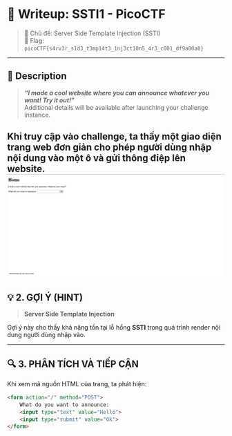 # 🧠 Writeup: SSTI1 - PicoCTF 

> 🔖 Chủ đề: Server Side Template Injection (SSTI)  
> 🏁 Flag: `picoCTF{s4rv3r_s1d3_t3mp14t3_1nj3ct10n5_4r3_c001_df9a00a0}`

---

## 📌 **Description**

> **_“I made a cool website where you can announce whatever you want! Try it out!_”**  
> Additional details will be available after launching your challenge instance.

Khi truy cập vào challenge, ta thấy một giao diện trang web đơn giản cho phép người dùng nhập nội dung vào một ô và gửi thông điệp lên website.
![Kết quả payload SSTI](./img/SSTI1.png)
---

## 💡 **2. GỢI Ý (HINT)**

> **Server Side Template Injection**

Gợi ý này cho thấy khả năng tồn tại lỗ hổng **SSTI** trong quá trình render nội dung người dùng nhập vào.

---

## 🔍 **3. PHÂN TÍCH VÀ TIẾP CẬN**

Khi xem mã nguồn HTML của trang, ta phát hiện:

```html
<form action="/" method="POST">
    What do you want to announce: 
    <input type="text" value="Hello">
    <input type="submit" value="Ok">
</form>

